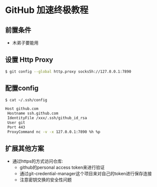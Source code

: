 # GitHub 加速终极教程

## 前置条件

* 木弟子要能用

## 设置 Http Proxy

```bash
$ git config --global http.proxy socks5h://127.0.0.1:7890
```

## 配置config

```bash
$ cat ~/.ssh/config

Host github.com
 Hostname ssh.github.com
 IdentityFile /xxx/.ssh/github_id_rsa
 User git
 Port 443
 ProxyCommand nc -v -x 127.0.0.1:7890 %h %p
```

## 扩展其他方案

* 通过https的方式访问仓库:
  * github的personal access token来进行验证
  * 通过git-credential-manager这个项目来对自己的token进行保存连接
  * 注意密钥交换的安全性问题